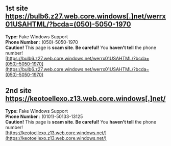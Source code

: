 ## 1st site https://bulb6.z27.web.core.windows[.]net/werrx01USAHTML/?bcda=(050)-5050-1970  
**Type:** Fake Windows Support  
**Phone Number** : (050)-5050-1970  
**Caution!** This page is **scam site**. **Be careful!** You **haven't tell** the phone number!  
[https://bulb6.z27.web.core.windows.net/werrx01USAHTML/?bcda=(050)-5050-1970](https://bulb6.z27.web.core.windows.net/werrx01USAHTML/?bcda=(050)-5050-1970)

## 2nd site https://keotoellexo.z13.web.core.windows[.]net/  
**Type:** Fake Windows Support  
**Phone Number** : (0101)-50133-13125  
**Caution!** This page is **scam site**. **Be careful!** You **haven't tell** the phone number!  
[https://keotoellexo.z13.web.core.windows.net/](https://keotoellexo.z13.web.core.windows.net/)
